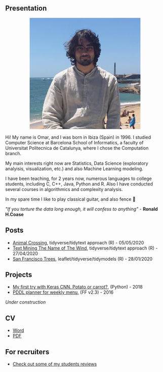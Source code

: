 ## Presentation
<p align="center">
    <img width="350" height="350" src="posts/images/avatar.bmp">
</p>

Hi! My name is Omar, and I was born in Ibiza (Spain) in 1996.
I studied Computer Science at Barcelona School of Informatics, a faculty of Universitat Politecnica de Catalunya, where I chose the Computation branch.

My main interests right now are Statistics, Data Science (exploratory analyisis, visualization, etc.) and also Machine Learning modeling.

I have been teaching, for 2 years now, numerous languages to college students, including C, C++, Java, Python and R. Also I have conducted several courses in algorithmics and complexity analysis.

In my spare time I like to play classical guitar, and also fence 🤺

*"If you torture the data long enough, it will confess to anything"* - **Ronald H.Coase**

## Posts
- [Animal Crossing](https://norhther.github.io/blog/posts/acrossing.html), tidyverse/tidytext approach (R) - 05/05/2020
- [Text Mining The Name of The Wind](https://norhther.github.io/blog/posts/notw.html), tidyverse/tidytext approach (R) - 27/04/2020
- [San Francisco Trees](https://norhther.github.io/blog/posts/sf_trees.html), 
leaflet/tidyverse/tidymodels (R) - 28/01/2020

## Projects
- [My first try with Keras CNN. Potato or carrot?](https://github.com/norhther/patatapastanaga), (Python) - 2018
- [PDDL planner for weekly menu](https://github.com/norhther/ricoricopddl/tree/master),
(FF v2.3) - 2016

*Under construction* 

## CV
- [Word](https://norhther.github.io/blog/resume/OmarLopezRubioResume.docx)
- [PDF](https://norhther.github.io/blog/resume/OmarLopezRubioResume.pdf)

## For recruiters
- [Check out some of my students reviews](https://www.tusclasesparticulares.com/profesores/omar-lopez-rubio/opiniones)